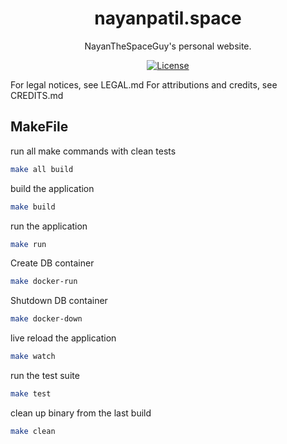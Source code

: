 <div align="center">

# nayanpatil.space
NayanTheSpaceGuy's personal website.

</div>
<div align="center">

[![License](https://img.shields.io/badge/license-MPLv2.0%2B-blue.svg)](https://mozilla.org/MPL/2.0/)

</div>
<div>

For legal notices, see LEGAL.md
For attributions and credits, see CREDITS.md

## MakeFile

run all make commands with clean tests
```bash
make all build
```

build the application
```bash
make build
```

run the application
```bash
make run
```

Create DB container
```bash
make docker-run
```

Shutdown DB container
```bash
make docker-down
```

live reload the application
```bash
make watch
```

run the test suite
```bash
make test
```

clean up binary from the last build
```bash
make clean
```

</div>
